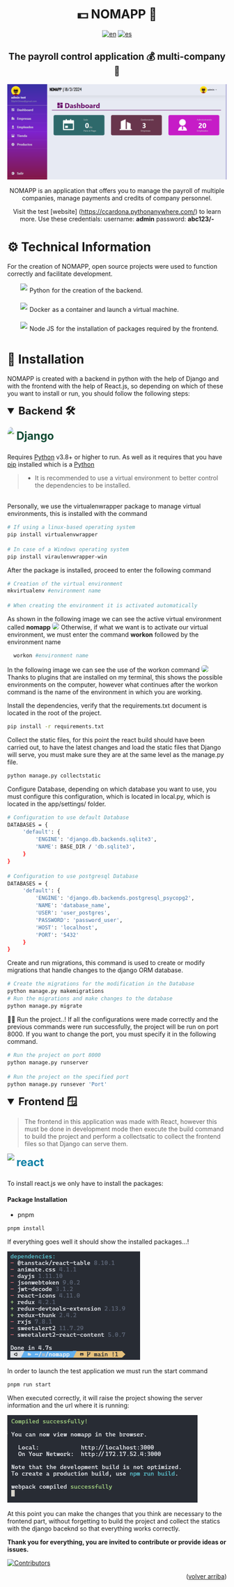 <a name="readme-top"></a>

<div align="center">

# 💵 NOMAPP 💱

[![en](https://img.shields.io/badge/lang-en-red.svg)](./README.md)
[![es](https://img.shields.io/badge/lang-es-yellow.svg)](./README.es.md)

## The payroll control application 💰 multi-company 🏢

![Dashboard](./core/static/imgs/dashboard.png)

NOMAPP is an application that offers you to manage the payroll of multiple companies, manage payments and credits of company personnel.

Visit the test [website] (https://ccardona.pythonanywhere.com/) to learn more.
Use these credentials: username: **admin** password: **abc123/-**

</div>

# ⚙️ Technical Information
For the creation of NOMAPP, open source projects were used to function correctly and facilitate development.


<p style="margin-left:30px;display:flex; width:100%; red; align-items:center; gap:5px; margin-bottom: 10px">
  <a style="display:flex; align-items:center; gap:5px">
    <img src="./core/static/imgs/python_logo.png" style="object-fit:cover; height: 30px; display:flex" />
    Python
  </a>
  for the creation of the backend.
</p>

<p style="margin-left:30px;display:flex; width:100%; red; gap:5px; margin-bottom: 10px; align-items:center">
  <a style="display:flex; align-items:center; gap:5px">
    <img src="./core/static/imgs/docker_logo.png" style="object-fit:cover; height: 30px; display:flex" />
    Docker
  </a>
  as a container and launch a virtual machine.
</p>

<p style="margin-left:30px;display:flex; width:100%; red; gap:5px; margin-bottom: 10px; align-items:center">
  <a style="display:flex; align-items:center; gap:5px">
    <img src="./core/static/imgs/node_logo.svg" style="object-fit:cover; height: 30px; display:flex" />
    Node JS
  </a>
  for the installation of packages required by the frontend.
</p>

# 🚀 Installation

NOMAPP is created with a backend in python with the help of Django and with the frontend with the help of React.js, so depending on which of these you want to install or run, you should follow the following steps:

<details open>
<summary style="font-size:24px; font-weight:bold">Backend 🛠️</summary>

<p>
  <a style="display:flex; gap: 5px; font-size: 25px; color: rgba(12,75,51); font-weight:bold; align-items:center; margin-bottom: 20px;margin-top: 0">
    <img style="height: 40px; border-radius:100%" src="./core/static/imgs/django_logo.png" />
    Django
  </a>
</p>

Requires <a href="https://www.python.org">Python</a> v3.8+ or higher to run.
As well as it requires that you have <a href="https://pip.pypa.io/en/stable/installation/">pip</a> installed which is a <a href="https package manager ://www.python.org">Python</a>

> - It is recommended to use a virtual environment to better control the dependencies to be installed.

\
  Personally, we use the virtualenwrapper package to manage virtual environments, this is installed with the command
   ```sh
   # If using a linux-based operating system
   pip install virtualenvwrapper

   # In case of a Windows operating system
   pip install viraulenvwrapper-win
   ```
   After the package is installed, proceed to enter the following command

   ```sh
   # Creation of the virtual environment
   mkvirtualenv #environment name

   # When creating the environment it is activated automatically
   ```
   As shown in the following image we can see the active virtual environment called **nomapp**
   <img src="./core/static/imgs/example_env.png" style="border-radius:5px">
   Otherwise, if what we want is to activate our virtual environment, we must enter the command **workon** followed by the environment name


   ```sh
     workon #environment name
   ```
   In the following image we can see the use of the workon command
   <img src="./core/static/imgs/workon.png" style="border-radius:5px">
   Thanks to plugins that are installed on my terminal, this shows the possible environments on the computer, however what continues after the workon command is the name of the environment in which you are working.

Install the dependencies, verify that the requirements.txt document is located in the root of the project.
```sh
pip install -r requirements.txt
```
Collect the static files, for this point the react build should have been carried out, to have the latest changes and load the static files that Django will serve, you must make sure they are at the same level as the manage.py file.
```sh
python manage.py collectstatic
```
Configure Database, depending on which database you want to use, you must configure this configuration, which is located in local.py, which is located in the app/settings/ folder.

```sh
# Configuration to use default Database
DATABASES = {
     'default': {
         'ENGINE': 'django.db.backends.sqlite3',
         'NAME': BASE_DIR / 'db.sqlite3',
     }
}

# Configuration to use postgresql Database
DATABASES = {
     'default': {
         'ENGINE': 'django.db.backends.postgresql_psycopg2',
         'NAME': 'database_name',
         'USER': 'user_postgres',
         'PASSWORD': 'password_user',
         'HOST': 'localhost',
         'PORT': '5432'
     }
}
```

Create and run migrations, this command is used to create or modify migrations that handle changes to the django ORM database.

```sh
# Create the migrations for the modification in the Database
python manage.py makemigrations
# Run the migrations and make changes to the database
python manage.py migrate
```

👨‍💻 Run the project..! If all the configurations were made correctly and the previous commands were run successfully, the project will be run on port 8000. If you want to change the port, you must specify it in the following command.
```sh
# Run the project on port 8000
python manage.py runserver

# Run the project on the specified port
python manage.py runsever 'Port'
```

</details>


<details open>
  <summary style="font-size:24px; font-weight:bold">Frontend 🪟</summary>

  > The frontend in this application was made with React, however this must be done in development mode then execute the build command to build the project and perform a collectsatic to collect the frontend files so that Django can serve them.
   <p>
     <a style="display:flex; gap: 5px; font-size: 25px; color: rgba(8,126,164); font-weight:bold; align-items:center; margin-bottom: 20px;margin-top: 0" >
       <img style="height: 40px;" src="./core/static/imgs/react_logo.png" />
       react
     </a>
   </p>
</details>
To install react.js we only have to install the packages:

#### Package Installation

* pnpm
```bash
pnpm install
```
If everything goes well it should show the installed packages...!

![Package Install](./core/static/imgs/installPakages.png)

In order to launch the test application we must run the start command
```bash
pnpm run start
```
When executed correctly, it will raise the project showing the server information and the url where it is running:

<img src="/core/static/imgs/run.png" alt="Run Project" />

At this point you can make the changes that you think are necessary to the frontend part, without forgetting to build the project and collect the statics with the django baceknd so that everything works correctly.

**Thank you for everything, you are invited to contribute or provide ideas or issues.**

[![Contributors](https://contrib.rocks/image?repo=devkev53/nomapp)](https://github.com/devkev53/nomapp/graphs/contributors)

<p align="right">(<a href="#readme-top">volver arriba</a>)</p>